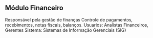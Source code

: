 ## Módulo Financeiro
Responsável pela gestão de finanças
Controle de pagamentos, recebimentos, notas fiscais, balanços. 
Usuarios: Analistas Financeiros, Gerentes
Sistema: Sistemas de Informação Gerenciais (SIG) 